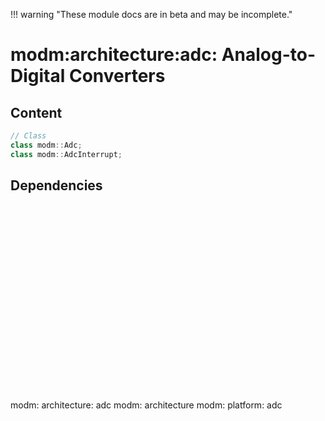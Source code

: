 !!! warning "These module docs are in beta and may be incomplete."

# modm:architecture:adc: Analog-to-Digital Converters



## Content

```cpp
// Class
class modm::Adc;
class modm::AdcInterrupt;
```
## Dependencies

<?xml version="1.0" encoding="UTF-8" standalone="no"?>
<!DOCTYPE svg PUBLIC "-//W3C//DTD SVG 1.1//EN"
 "http://www.w3.org/Graphics/SVG/1.1/DTD/svg11.dtd">
<!-- Generated by graphviz version 2.40.1 (20161225.0304)
 -->
<!-- Title: modm:architecture:adc Pages: 1 -->
<svg width="92pt" height="224pt"
 viewBox="0.00 0.00 92.00 224.00" xmlns="http://www.w3.org/2000/svg" xmlns:xlink="http://www.w3.org/1999/xlink">
<g id="graph0" class="graph" transform="scale(1 1) rotate(0) translate(4 220)">
<title>modm:architecture:adc</title>
<polygon fill="#ffffff" stroke="transparent" points="-4,4 -4,-220 88,-220 88,4 -4,4"/>
<!-- modm_architecture_adc -->
<g id="node1" class="node">
<title>modm_architecture_adc</title>
<polygon fill="#d3d3d3" stroke="#000000" stroke-width="2" points="84,-142 0,-142 0,-89 84,-89 84,-142"/>
<text text-anchor="middle" x="42" y="-126.8" font-family="Times,serif" font-size="14.00" fill="#000000">modm:</text>
<text text-anchor="middle" x="42" y="-111.8" font-family="Times,serif" font-size="14.00" fill="#000000">architecture:</text>
<text text-anchor="middle" x="42" y="-96.8" font-family="Times,serif" font-size="14.00" fill="#000000">adc</text>
</g>
<!-- modm_architecture -->
<g id="node2" class="node">
<title>modm_architecture</title>
<g id="a_node2"><a xlink:href="../modm-architecture" xlink:title="modm:&#10;architecture">
<polygon fill="#d3d3d3" stroke="#000000" points="82,-216 2,-216 2,-178 82,-178 82,-216"/>
<text text-anchor="middle" x="42" y="-200.8" font-family="Times,serif" font-size="14.00" fill="#000000">modm:</text>
<text text-anchor="middle" x="42" y="-185.8" font-family="Times,serif" font-size="14.00" fill="#000000">architecture</text>
</a>
</g>
</g>
<!-- modm_architecture_adc&#45;&gt;modm_architecture -->
<g id="edge1" class="edge">
<title>modm_architecture_adc&#45;&gt;modm_architecture</title>
<path fill="none" stroke="#000000" d="M42,-142.1861C42,-150.3465 42,-159.3646 42,-167.6895"/>
<polygon fill="#000000" stroke="#000000" points="38.5001,-167.7469 42,-177.7469 45.5001,-167.747 38.5001,-167.7469"/>
</g>
<!-- modm_platform_adc -->
<g id="node3" class="node">
<title>modm_platform_adc</title>
<g id="a_node3"><a xlink:href="../modm-platform-adc" xlink:title="modm:&#10;platform:&#10;adc">
<polygon fill="#d3d3d3" stroke="#000000" points="76,-53 8,-53 8,0 76,0 76,-53"/>
<text text-anchor="middle" x="42" y="-37.8" font-family="Times,serif" font-size="14.00" fill="#000000">modm:</text>
<text text-anchor="middle" x="42" y="-22.8" font-family="Times,serif" font-size="14.00" fill="#000000">platform:</text>
<text text-anchor="middle" x="42" y="-7.8" font-family="Times,serif" font-size="14.00" fill="#000000">adc</text>
</a>
</g>
</g>
<!-- modm_platform_adc&#45;&gt;modm_architecture_adc -->
<g id="edge2" class="edge">
<title>modm_platform_adc&#45;&gt;modm_architecture_adc</title>
<path fill="none" stroke="#000000" d="M42,-53.2029C42,-61.2113 42,-70.1403 42,-78.6802"/>
<polygon fill="#000000" stroke="#000000" points="38.5001,-78.8159 42,-88.8159 45.5001,-78.8159 38.5001,-78.8159"/>
</g>
</g>
</svg>

